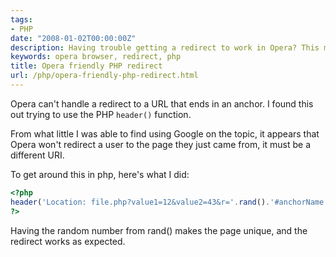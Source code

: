 ```yaml
---
tags:
- PHP
date: "2008-01-02T00:00:00Z"
description: Having trouble getting a redirect to work in Opera? This might help.
keywords: opera browser, redirect, php
title: Opera friendly PHP redirect
url: /php/opera-friendly-php-redirect.html
---
```

Opera can't handle a redirect to a URL that ends in an anchor. I found this out trying to use the PHP `header()` function.

From what little I was able to find using Google on the topic, it appears that Opera won't redirect a user to the page they just came from, it must be a different URI.

To get around this in php, here's what I did:

```php
<?php
header('Location: file.php?value1=12&value2=43&r='.rand().'#anchorName');
?>
```

Having the random number from rand() makes the page unique, and the redirect works as expected.
